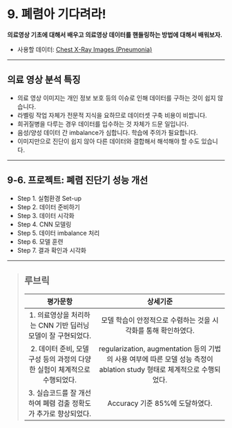 # 9. 폐렴아 기다려라!
**의료영상 기초에 대해서 배우고 의료영상 데이터를 핸들링하는 방법에 대해서 배워보자.**

- 사용할 데이터: [Chest X-Ray Images (Pneumonia)](https://www.kaggle.com/paultimothymooney/chest-xray-pneumonia)

---
## 의료 영상 분석 특징
- 의료 영상 이미지는 개인 정보 보호 등의 이슈로 인해 데이터를 구하는 것이 쉽지 않습니다.
- 라벨링 작업 자체가 전문적 지식을 요하므로 데이터셋 구축 비용이 비쌉니다.
- 희귀질병을 다루는 경우 데이터를 입수하는 것 자체가 드문 일입니다.
- 음성/양성 데이터 간 imbalance가 심합니다. 학습에 주의가 필요합니다.
- 이미지만으로 진단이 쉽지 않아 다른 데이터와 결합해서 해석해야 할 수도 있습니다.

---
## 9-6. 프로젝트: 폐렴 진단기 성능 개선
- Step 1. 실험환경 Set-up
- Step 2. 데이터 준비하기
- Step 3. 데이터 시각화
- Step 4. CNN 모델링
- Step 5. 데이터 imbalance 처리
- Step 6. 모델 훈련
- Step 7. 결과 확인과 시각화

---
>## **루브릭**
>|평가문항|상세기준|
>|:---:|:---:|
>|1. 의료영상을 처리하는 CNN 기반 딥러닝 모델이 잘 구현되었다.|모델 학습이 안정적으로 수렴하는 것을 시각화를 통해 확인하였다.|
>|2. 데이터 준비, 모델구성 등의 과정의 다양한 실험이 체계적으로 수행되었다.|regularization, augmentation 등의 기법의 사용 여부에 따른 모델 성능 측정이 ablation study 형태로 체계적으로 수행되었다.|
>|3. 실습코드를 잘 개선하여 폐렴 검출 정확도가 추가로 향상되었다.|Accuracy 기준 85%에 도달하였다.|